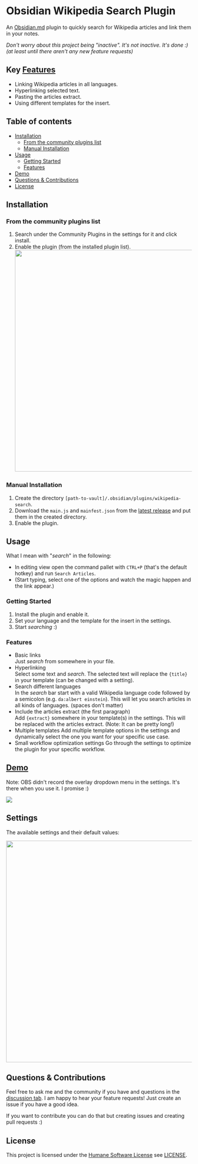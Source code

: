 # Obsidian Wikipedia Search Plugin

An [Obsidian.md](https://obsidian.md/) plugin to quickly search for Wikipedia articles and link them in your notes.

*Don't worry about this project being "inactive". It's not inactive. It's done :)  
(at least until there aren't any new feature requests)*

## Key [Features](#features)

- Linking Wikipedia articles in all languages.
- Hyperlinking selected text.
- Pasting the articles extract.
- Using different templates for the insert.

## Table of contents

- [Installation](#installation)
  - [From the community plugins list](#from-the-community-plugins-list)
  - [Manual Installation](#manual-installation)
- [Usage](#usage)
  - [Getting Started](#getting-started)
  - [Features](#features)
- [Demo](#demo)
- [Questions \& Contributions](#questions--contributions)
- [License](#license)

## Installation

### From the community plugins list

1. Search under the Community Plugins in the settings for it and click install.
2. Enable the plugin (from the installed plugin list).  
   <img src="https://github.com/StrangeGirlMurph/obsidian-wikipedia-search/assets/62220780/c99cc357-a4cd-41fb-8dbb-58a37b9e32b4" width=600 />

### Manual Installation

1. Create the directory `[path-to-vault]/.obsidian/plugins/wikipedia-search`.
2. Download the `main.js` and `mainfest.json` from the [latest release](https://github.com/StrangeGirlMurph/obsidian-wikipedia-search/releases) and put them in the created directory.
3. Enable the plugin.

## Usage

What I mean with "*search*" in the following:

- In editing view open the command pallet with `CTRL+P` (that's the default hotkey) and run `Search Articles`.
- (Start typing, select one of the options and watch the magic happen and the link appear.)

### Getting Started

1. Install the plugin and enable it.
2. Set your language and the template for the insert in the settings.
3. Start *searching* :)

### Features

- Basic links  
   Just *search* from somewhere in your file.
- Hyperlinking  
   Select some text and *search*. The selected text will replace the `{title}` in your template (can be changed with a setting).
- Search different languages  
   In the *search* bar start with a valid Wikipedia language code followed by a semicolon (e.g. `da:albert einstein`). This will let you search articles in all kinds of languages. (spaces don't matter)
- Include the articles extract (the first paragraph)  
   Add `{extract}` somewhere in your template(s) in the settings. This will be replaced with the articles extract. (Note: It can be pretty long!)
- Multiple templates
   Add multiple template options in the settings and dynamically select the one you want for your specific use case.
- Small workflow optimization settings
   Go through the settings to optimize the plugin for your specific workflow.
  
## [Demo](https://user-images.githubusercontent.com/62220780/233829525-08684f49-31be-4064-a14c-cec9c0f671d8.mp4)

Note: OBS didn't record the overlay dropdown menu in the settings. It's there when you use it. I promise :)

<img src="https://user-images.githubusercontent.com/62220780/233829525-08684f49-31be-4064-a14c-cec9c0f671d8.mp4" />

## Settings

The available settings and their default values:

<img src="https://github.com/StrangeGirlMurph/obsidian-wikipedia-search/assets/62220780/5d173bbd-dced-4e00-884f-4205e62fb98a" width=600 />

## Questions & Contributions

Feel free to ask me and the community if you have and questions in the [discussion tab](https://github.com/StrangeGirlMurph/obsidian-wikipedia-search/discussions).
I am happy to hear your feature requests! Just create an issue if you have a good idea.

If you want to contribute you can do that but creating issues and creating pull requests :)

## License

This project is licensed under the [Humane Software License](https://github.com/StrangeGirlMurph/The-Humane-Software-License) see [LICENSE](LICENSE).
